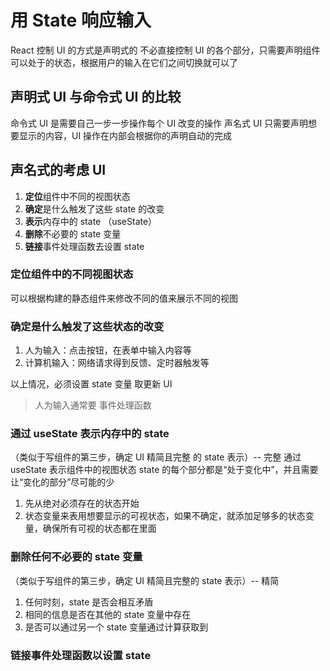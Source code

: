 # 用 State 响应输入

React 控制 UI 的方式是声明式的
不必直接控制 UI 的各个部分，只需要声明组件可以处于的状态，根据用户的输入在它们之间切换就可以了

## 声明式 UI 与命令式 UI 的比较

命令式 UI 是需要自己一步一步操作每个 UI 改变的操作
声名式 UI 只需要声明想要显示的内容，UI 操作在内部会根据你的声明自动的完成

## 声名式的考虑 UI

1. **定位**组件中不同的视图状态
2. **确定**是什么触发了这些 state 的改变
3. **表示**内存中的 state （useState）
4. **删除**不必要的 state 变量
5. **链接**事件处理函数去设置 state

### 定位组件中的不同视图状态

可以根据构建的静态组件来修改不同的值来展示不同的视图

### 确定是什么触发了这些状态的改变

1. 人为输入：点击按钮，在表单中输入内容等
2. 计算机输入：网络请求得到反馈、定时器触发等

以上情况，必须设置 state 变量 取更新 UI

> 人为输入通常要 事件处理函数

### 通过 useState 表示内存中的 state

（类似于写组件的第三步，确定 UI 精简且完整 的 state 表示）-- 完整
通过 useState 表示组件中的视图状态
state 的每个部分都是“处于变化中”，并且需要让“变化的部分”尽可能的少

1. 先从绝对必须存在的状态开始
2. 状态变量来表用想要显示的可视状态，如果不确定，就添加足够多的状态变量，确保所有可视的状态都在里面

### 删除任何不必要的 state 变量

（类似于写组件的第三步，确定 UI 精简且完整的 state 表示）-- 精简

1. 任何时刻，state 是否会相互矛盾
2. 相同的信息是否在其他的 state 变量中存在
3. 是否可以通过另一个 state 变量通过计算获取到

### 链接事件处理函数以设置 state
